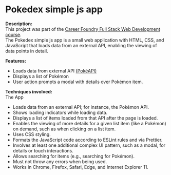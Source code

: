 # Pokedex simple js app

**Description:**
<br />
This project was part of the [Career Foundry Full Stack Web Development course](https://careerfoundry.com/en/courses/become-a-web-developer/?utm_term=career%20in%20web%20development&utm_source=google&utm_medium=cpc&utm_campaign=14244828214&utm_content=539937889130&hsa_acc=4365541401&hsa_net=adwords&hsa_cam=14244828214&hsa_tgt=aud-543084261533:kwd-99887950&hsa_kw=career%20in%20web%20development&hsa_ver=3&hsa_mt=p&hsa_grp=124533600894&hsa_src=g&hsa_ad=539937889130&gclid=CjwKCAiA1JGRBhBSEiwAxXblwSyLei019fgEjNM4EFkCouyijJGMK4IYV43EYmzcBn9baoRkIV169RoCCs8QAvD_BwE).
<br />
The Pokedex simple js app is a small web application with HTML, CSS, and JavaScript that loads data from an external API, enabling the viewing of data points in detail.

**Features:**

- Loads data from external API [(PokéAPI)](https://pokeapi.co/)
- Displays a list of Pokémon
- User action prompts a modal with details over Pokémon item.

**Techniques involved:**
<br/>
The App
<br/>

- Loads data from an external API; for instance, the Pokémon API.
- Shows loading indicators while loading data.
- Displays a list of items loaded from that API after the page is loaded.
- Enables the viewing of more details for a given list item (like a Pokémon) on demand, such as when clicking on a list item.
- Uses CSS styling.
- Formats the JavaScript code according to ESLint rules and via Prettier.
- Involves at least one additional complex UI pattern, such as a modal, for details or touch interactions.
- Allows searching for items (e.g., searching for Pokémon).
- Must not throw any errors when being used.
- Works in Chrome, Firefox, Safari, Edge, and Internet Explorer 11.
